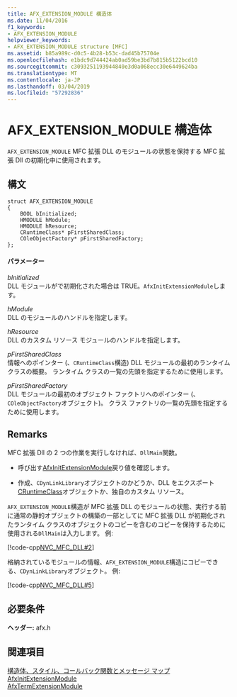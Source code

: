 ```yaml
---
title: AFX_EXTENSION_MODULE 構造体
ms.date: 11/04/2016
f1_keywords:
- AFX_EXTENSION_MODULE
helpviewer_keywords:
- AFX_EXTENSION_MODULE structure [MFC]
ms.assetid: b85a989c-d0c5-4b28-b53c-dad45b75704e
ms.openlocfilehash: e1bdc9d744424ab0ad59be3bd7b815b5122bcd10
ms.sourcegitcommit: c3093251193944840e3d0a068ecc30e6449624ba
ms.translationtype: MT
ms.contentlocale: ja-JP
ms.lasthandoff: 03/04/2019
ms.locfileid: "57292836"
---
```

# <a name="afxextensionmodule-structure"></a>AFX_EXTENSION_MODULE 構造体

`AFX_EXTENSION_MODULE` MFC 拡張 DLL のモジュールの状態を保持する MFC 拡張 Dll の初期化中に使用されます。

## <a name="syntax"></a>構文

```
struct AFX_EXTENSION_MODULE
{
    BOOL bInitialized;
    HMODULE hModule;
    HMODULE hResource;
    CRuntimeClass* pFirstSharedClass;
    COleObjectFactory* pFirstSharedFactory;
};
```

#### <a name="parameters"></a>パラメーター

*bInitialized*<br/>
DLL モジュールがで初期化された場合は TRUE。`AfxInitExtensionModule`します。

*hModule*<br/>
DLL のモジュールのハンドルを指定します。

*hResource*<br/>
DLL のカスタム リソース モジュールのハンドルを指定します。

*pFirstSharedClass*<br/>
情報へのポインター (、`CRuntimeClass`構造) DLL モジュールの最初のランタイム クラスの概要。 ランタイム クラスの一覧の先頭を指定するために使用します。

*pFirstSharedFactory*<br/>
DLL モジュールの最初のオブジェクト ファクトリへのポインター (、`COleObjectFactory`オブジェクト)。 クラス ファクトリの一覧の先頭を指定するために使用します。

## <a name="remarks"></a>Remarks

MFC 拡張 Dll の 2 つの作業を実行しなければ、`DllMain`関数。

- 呼び出す[AfxInitExtensionModule](extension-dll-macros.md#afxinitextensionmodule)戻り値を確認します。

- 作成、`CDynLinkLibrary`オブジェクトのかどうか、DLL をエクスポート[CRuntimeClass](../../mfc/reference/cruntimeclass-structure.md)オブジェクトか、独自のカスタム リソース。

`AFX_EXTENSION_MODULE`構造が MFC 拡張 DLL のモジュールの状態、実行する前に通常の静的オブジェクトの構築の一部としてに MFC 拡張 DLL が初期化されたランタイム クラスのオブジェクトのコピーを含むのコピーを保持するために使用される`DllMain`は入力します。 例:

[!code-cpp[NVC_MFC_DLL#2](../../atl-mfc-shared/codesnippet/cpp/afx-extension-module-structure_1.cpp)]

格納されているモジュールの情報、`AFX_EXTENSION_MODULE`構造にコピーできる、`CDynLinkLibrary`オブジェクト。 例:

[!code-cpp[NVC_MFC_DLL#5](../../atl-mfc-shared/codesnippet/cpp/afx-extension-module-structure_2.cpp)]

## <a name="requirements"></a>必要条件

**ヘッダー:** afx.h

## <a name="see-also"></a>関連項目

[構造体、スタイル、コールバック関数とメッセージ マップ](../../mfc/reference/structures-styles-callbacks-and-message-maps.md)<br/>
[AfxInitExtensionModule](extension-dll-macros.md#afxinitextensionmodule)<br/>
[AfxTermExtensionModule](extension-dll-macros.md#afxtermextensionmodule)
